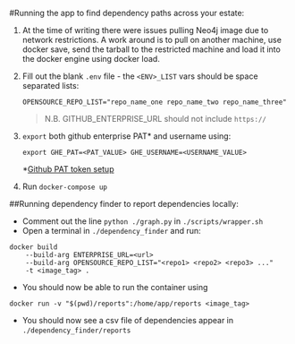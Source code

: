 #Running the app to find dependency paths across your estate:
 1. At the time of writing there were issues pulling Neo4j image due to network restrictions. A work around is to pull on another machine, use docker save, send the tarball to the restricted machine and load it into the docker engine using docker load.
 1. Fill out the blank `.env` file - the `<ENV>_LIST` vars should be space separated lists:
    ```
    OPENSOURCE_REPO_LIST="repo_name_one repo_name_two repo_name_three"
    ```
    > N.B. GITHUB_ENTERPRISE_URL should not include `https://`
 1. `export` both github enterprise PAT* and username using:
    ```
    export GHE_PAT=<PAT_VALUE> GHE_USERNAME=<USERNAME_VALUE> 
    ```                         
    *[Github PAT token setup](https://docs.github.com/en/github/authenticating-to-github/keeping-your-account-and-data-secure/creating-a-personal-access-token)
                                                               
 1. Run `docker-compose up`

##Running dependency finder to report dependencies locally:
 - Comment out the line `python ./graph.py` in `./scripts/wrapper.sh`
 - Open a terminal in `./dependency_finder` and run: 

```shell
docker build 
    --build-arg ENTERPRISE_URL=<url> 
    --build-arg OPENSOURCE_REPO_LIST="<repo1> <repo2> <repo3> ..." 
    -t <image_tag> .
```
 - You should now be able to run the container using 
```shell
docker run -v "$(pwd)/reports":/home/app/reports <image_tag>
```
 - You should now see a csv file of dependencies appear in `./dependency_finder/reports`